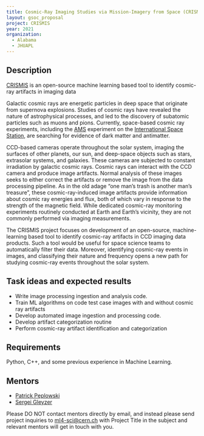 ```yaml
---
title: Cosmic-Ray Imaging Studies via Mission-Imagery from Space (CRISMIS)
layout: gsoc_proposal
project: CRISMIS
year: 2021
organization:
  - Alabama
  - JHUAPL
---
```


## Description

[CRISMIS](https://www.researchgate.net/publication/327526829_Observation_of_galactic_cosmic_ray_spallation_events_from_the_SoHO_mission_20-yr_operation_of_LASCO) is an open-source machine learning based tool to identify cosmic-ray artifacts in imaging data
 
Galactic cosmic rays are energetic particles in deep space that originate from supernova explosions. Studies of cosmic rays have revealed the nature of astrophysical processes, and led to the discovery of subatomic particles such as muons and pions. Currently, space-based cosmic ray experiments, including the [AMS](https://home.cern/science/experiments/ams) experiment on the [International Space Station](https://www.nasa.gov/mission_pages/station/main/index.html), are searching for evidence of dark matter and antimatter.
 
CCD-based cameras operate throughout the solar system, imaging the surfaces of other planets, our sun, and deep-space objects such as stars, extrasolar systems, and galaxies. These cameras are subjected to constant irradiation by galactic cosmic rays. Cosmic rays can interact with the CCD camera and produce image artifacts. Normal analysis of these images seeks to either correct the artifacts or remove the image from the data processing pipeline. As in the old adage “one man’s trash is another man’s treasure”, these cosmic-ray-induced image artifacts provide information about cosmic ray energies and flux, both of which vary in response to the strength of the magnetic field. While dedicated cosmic-ray monitoring experiments routinely conducted at Earth and Earth’s vicinity, they are not commonly performed via imaging measurements. 
 
The CRISMIS project focuses on development of an open-source, machine-learning based tool to identify cosmic-ray artifacts in CCD imaging data products. Such a tool would be useful for space science teams to automatically filter their data. Moreover, identifying cosmic-ray events in images, and classifying their nature and frequency opens a new path for studying cosmic-ray events throughout the solar system. 


## Task ideas and expected results
 * Write image processing ingestion and analysis code.
 * Train ML algorithms on code test case images with and without cosmic ray artifacts
 * Develop automated image ingestion and processing code.
 * Develop artifact categorization routine
 * Perform cosmic-ray artifact identification and categorization

## Requirements 
Python, C++, and some previous experience in Machine Learning. 

## Mentors
  * [Patrick Peplowski](mailto:Patrick.Peplowski@jhuapl.edu) 
  * [Sergei Gleyzer](mailto:Sergei.Gleyzer@cern.ch) 
 
Please DO NOT contact mentors directly by email, and instead please send project inquiries to ml4-sci@cern.ch with Project Title in the subject and relevant mentors will get in touch with you. 

